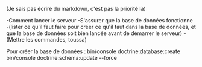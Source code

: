 (Je sais pas écrire du markdown, c'est pas la priorité là)

-Comment lancer le serveur
  -S'assurer que la base de données fonctionne
    -(lister ce qu'il faut faire pour créer ce qu'il faut dans la base de données, et que la base de données soit bien lancée avant de démarrer le serveur)
  -(Mettre les commandes, toussa)



Pour créer la base de données :
  bin/console doctrine:database:create
  bin/console doctrine:schema:update --force
